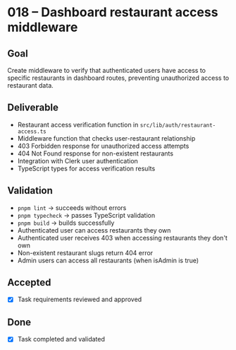 # 018 – Dashboard restaurant access middleware

## Goal

Create middleware to verify that authenticated users have access to specific restaurants in dashboard routes, preventing unauthorized access to restaurant data.

## Deliverable

- Restaurant access verification function in `src/lib/auth/restaurant-access.ts`
- Middleware function that checks user-restaurant relationship
- 403 Forbidden response for unauthorized access attempts
- 404 Not Found response for non-existent restaurants
- Integration with Clerk user authentication
- TypeScript types for access verification results

## Validation

- `pnpm lint` → succeeds without errors
- `pnpm typecheck` → passes TypeScript validation
- `pnpm build` → builds successfully
- Authenticated user can access restaurants they own
- Authenticated user receives 403 when accessing restaurants they don't own
- Non-existent restaurant slugs return 404 error
- Admin users can access all restaurants (when isAdmin is true)

## Accepted

- [x] Task requirements reviewed and approved

## Done

- [x] Task completed and validated
